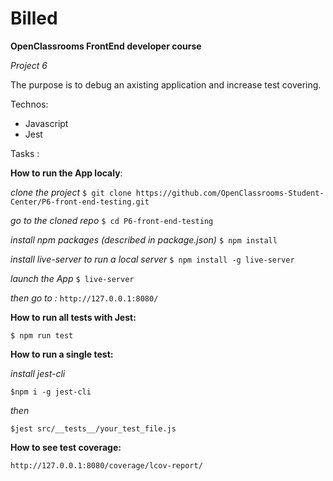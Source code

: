 # Billed

**OpenClassrooms FrontEnd developer course**

*Project 6*

The purpose is to debug an axisting application and increase test covering.

Technos:
* Javascript
* Jest



Tasks :

**How to run the App localy**:

*clone the project*
`$ git clone https://github.com/OpenClassrooms-Student-Center/P6-front-end-testing.git`

*go to the cloned repo*
`$ cd P6-front-end-testing`

*install npm packages (described in package.json)*
`$ npm install`

*install live-server to run a local server*
`$ npm install -g live-server`

*launch the App*
`$ live-server`

*then go to :*
`http://127.0.0.1:8080/`


**How to run all tests with Jest:**

`$ npm run test`

**How to run a single test:**

*install jest-cli*

`$npm i -g jest-cli`

*then*

`$jest src/__tests__/your_test_file.js`

**How to see test coverage:**

`http://127.0.0.1:8080/coverage/lcov-report/`


